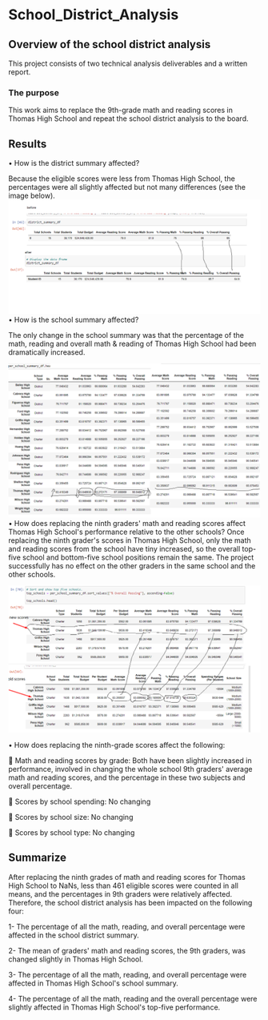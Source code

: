 # School_District_Analysis

## Overview of the school district analysis

  This project consists of two technical analysis deliverables and a written report.

### The purpose
  This work aims to replace the 9th-grade math and reading scores in Thomas High School and repeat the school district analysis to the board.

## Results

•	How is the district summary affected?
  
  Because the eligible scores were less from Thomas High School, the percentages were all slightly affected but not many differences (see the image below). 
![district summary](https://github.com/summerginger/School_District_Analysis/blob/main/district%20summary.png) 
•	How is the school summary affected?

  The only change in the school summary was that the percentage of the math, reading and overall math & reading of Thomas High School had been dramatically increased.
 
 ![summary compare](https://github.com/summerginger/School_District_Analysis/blob/main/summary%20compare.png)
•	How does replacing the ninth graders' math and reading scores affect Thomas High School's performance relative to the other schools?
    Once replacing the ninth grader's scores in Thomas High School, only the math and reading scores from the school have tiny increased, so the overall top-five school 
   and bottom-five school positions remain the same. 
   The project successfully has no effect on the other graders in the same school and the other schools.

![top number comapare](https://github.com/summerginger/School_District_Analysis/blob/main/top%20number%20compare.png)

•	How does replacing the ninth-grade scores affect the following:
 
 	Math and reading scores by grade: Both have been slightly increased in performance, involved in changing the whole school 9th graders' average math and reading scores, and 
    the percentage in these two subjects and overall percentage.
  
  	Scores by school spending: No changing
  
  	Scores by school size: No changing
  
  	Scores by school type: No changing

## Summarize
  
 After replacing the ninth grades of math and reading scores for Thomas High School to NaNs, less than 461 eligible scores were counted in all means, and the percentages in 9th graders were relatively affected. Therefore, the school district analysis has been impacted on the following four:

1-	The percentage of all the math, reading, and overall percentage were affected in the school district summary.

2-	The mean of graders' math and reading scores, the 9th graders, was changed slightly in Thomas High School.

3-	The percentage of all the math, reading, and overall percentage were affected in Thomas High School's school summary.

4-	The percentage of all the math, reading and the overall percentage were slightly affected in Thomas High School's top-five performance.


